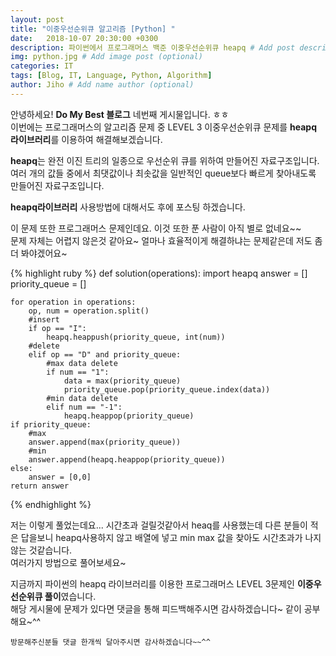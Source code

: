 ```yaml
---
layout: post
title: "이중우선순위큐 알고리즘 [Python] "
date:   2018-10-07 20:30:00 +0300
description: 파이썬에서 프로그래머스 백준 이중우선순위큐 heapq # Add post description (optional)
img: python.jpg # Add image post (optional)
categories: IT
tags: [Blog, IT, Language, Python, Algorithm]
author: Jiho # Add name author (optional)
---
```

안녕하세요! **Do My Best 블로그** 네번째 게시물입니다. ㅎㅎ  
이번에는 프로그래머스의 알고리즘 문제 중 LEVEL 3 이중우선순위큐 문제를 **heapq 라이브러리**를 이용하여 해결해보겠습니다. 

**heapq**는 
완전 이진 트리의 일종으로 우선순위 큐를 위하여 만들어진 자료구조입니다.  
여러 개의 값들 중에서 최댓값이나 최솟값을 일반적인 queue보다 빠르게 찾아내도록 만들어진 자료구조입니다.

**heapq라이브러리** 사용방법에 대해서도 후에 포스팅 하겠습니다.

이 문제 또한 프로그래머스 문제인데요. 이것 또한 푼 사람이 아직 별로 없네요~~  
문제 자체는 어렵지 않은것 같아요~ 얼마나 효율적이게 해결하냐는 문제같은데 저도 좀 더 봐야겠어요~

{% highlight ruby %}
def solution(operations):
    import heapq
    answer = []
    priority_queue = []
    
    for operation in operations:
        op, num = operation.split()
        #insert
        if op == "I":
            heapq.heappush(priority_queue, int(num))
        #delete 
        elif op == "D" and priority_queue:
            #max data delete
            if num == "1":
                data = max(priority_queue)
                priority_queue.pop(priority_queue.index(data))
            #min data delete
            elif num == "-1":
                heapq.heappop(priority_queue)
    if priority_queue:
        #max
        answer.append(max(priority_queue))
        #min
        answer.append(heapq.heappop(priority_queue))
    else:
        answer = [0,0]
    return answer
{% endhighlight %}

저는 이렇게 풀었는데요... 시간초과 걸릴것같아서 heaq를 사용했는데 
다른 분들이 적은 답을보니 heapq사용하지 않고 배열에 넣고 min max 값을 찾아도 시간초과가 
나지 않는 것같습니다.  
여러가지 방법으로 풀어보세요~

지금까지 파이썬의 heapq 라이브러리를 이용한 프로그래머스 LEVEL 3문제인 **이중우선순위큐  풀이**였습니다.   
해당 게시물에 문제가 있다면 댓글을 통해 피드백해주시면 감사하겠습니다~ 같이 공부해요~^^

`방문해주신분들 댓글 한개씩 달아주시면 감사하겠습니다~~^^`